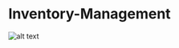 # Inventory-Management
![alt text]([https://github.com/[username]/[reponame]/blob/[branch]/image.jpg](https://github.com/Mohammed12Khair/Inventory-Management/blob/main/import.png)https://github.com/Mohammed12Khair/Inventory-Management/blob/main/import.png?raw=true)
